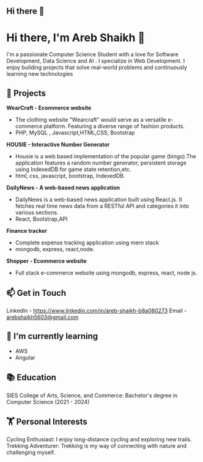 ## Hi there 👋

<!--
**arebshaikh56/arebshaikh56** is a ✨ _special_ ✨ repository because its `README.md` (this file) appears on your GitHub profile.

Here are some ideas to get you started:

- 🔭 I’m currently working on ...
- 🌱 I’m currently learning ...
- 👯 I’m looking to collaborate on ...
- 🤔 I’m looking for help with ...
- 💬 Ask me about ...
- 📫 How to reach me: ...
- 😄 Pronouns: ...
- ⚡ Fun fact: ...
-->
# Hi there, I'm Areb Shaikh 👋

I'm a passionate Computer Science Student with a love for Software Development, Data Science and AI  . I specialize in Web Development.
I enjoy building projects that solve real-world problems and continuously learning new technologies

## 🚀 Projects

 **WearCraft - Ecommerce website**
- The clothing website "Wearcraft" would serve as a versatile e-commerce platform. Featuring a diverse range of fashion products.
- PHP, MySQL , Javascript,HTML,CSS, Bootstrap

**HOUSIE - Interactive Number Generator**
- Housie is a web based implementation of the popular game (bingo).The application features a random number generator,
  persistent storage using IndexedDB for game state retention,etc.
- html, css, javascript, bootstrap, IndexedDB.

**DailyNews - A web-based news application**
- DailyNews is a web-based news application built using React.js. It fetches real time news data from a RESTful API and categories
  it into various sections.
- React, Bootstrap,API

**Finance tracker**
- Complete expense tracking application using mern stack
- mongodb, express, react,node.

**Shopper - Ecommerce website**
- Full stack e-commerce website using mongodb, express, react, node js.


## 📫 Get in Touch

LinkedIn - https://www.linkedin.com/in/areb-shaikh-b8a080273
Email - arebshaikh5603@gmail.com

## 🌱 I'm currently learning

- AWS
- Angular

## 📚 Education

SIES College of Arts, Science, and Commerce: Bachelor's degree in Computer Science (2021 - 2024)



## 🏋️ Personal Interests
Cycling Enthusiast: I enjoy long-distance cycling and exploring new trails.
Trekking Adventurer: Trekking is my way of connecting with nature and challenging myself.

